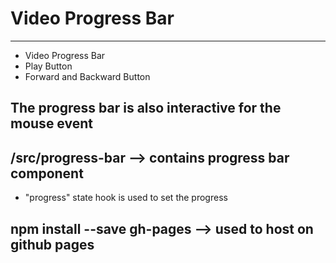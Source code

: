 # Video Progress Bar
---

- Video Progress Bar
- Play Button
- Forward and Backward Button

The progress bar is also interactive for the mouse event
---

## /src/progress-bar --> contains progress bar component

- "progress" state hook is used to set the progress


## npm install --save gh-pages --> used to host on github pages